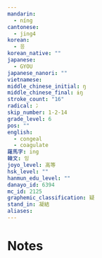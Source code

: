 ```yaml
---
mandarin:
  - níng
cantonese:
  - jing4
korean:
  - 응
korean_native: ""
japanese:
  - GYOU
japanese_nanori: ""
vietnamese:
middle_chinese_initial: ŋ
middle_chinese_final: ɨŋ
stroke_count: "16"
radical: 冫
skip_number: 1-2-14
grade_level: 6
pos: ""
english:
  - congeal
  - coagulate
羅馬字: ing
韓文: 잉
joyo_level: 高等
hsk_level: ""
hanmun_edu_level: ""
danayo_id: 6394
mc_id: 2125
graphemic_classification: 疑
stand_in: 凝結
aliases:
---
```


# Notes
